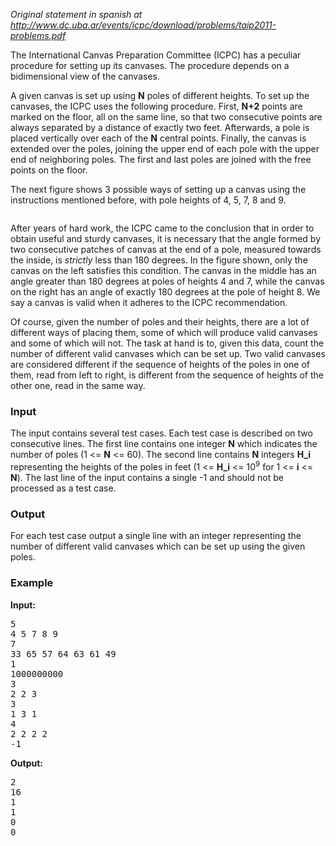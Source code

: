 <p><em>Original statement in spanish at <a href="http://www.dc.uba.ar/events/icpc/download/problems/taip2011-problems.pdf">http://www.dc.uba.ar/events/icpc/download/problems/taip2011-problems.pdf</a></em></p>
<p>The International Canvas Preparation Committee (ICPC) has a peculiar procedure for setting up its canvases. The procedure depends on a bidimensional view of the canvases.</p>
<p>A given canvas is set up using <strong>N</strong> poles of different heights. To set up the canvases, the ICPC uses the following procedure. First, <strong>N+2</strong> points are marked on the floor, all on the same line, so that two consecutive points are always separated by a distance of exactly two feet. Afterwards, a pole is placed vertically over each of the <strong>N</strong> central points. Finally, the canvas is extended over the poles, joining the upper end of each pole with the upper end of neighboring poles. The first and last poles are joined with the free points on the floor.</p>
<p>The next figure shows 3 possible ways of setting up a canvas using the instructions mentioned before, with pole heights of 4, 5, 7, 8 and 9.</p>
<p><img src="../../../content/pabloh:taip2011A.png" alt=""></p>
<p>After years of hard work, the ICPC came to the conclusion that in order to obtain useful and sturdy canvases, it is necessary that the angle formed by two consecutive patches of canvas at the end of a pole, measured towards the inside, is <em>strictly</em> less than 180 degrees. In the figure shown, only the canvas on the left satisfies this condition. The canvas in the middle has an angle greater than 180 degrees at poles of heights 4 and 7, while the canvas on the right has an angle of exactly 180 degrees at the pole of height 8. We say a canvas is valid when it adheres to the ICPC recommendation.</p>
<p>Of course, given the number of poles and their heights, there are a lot of different ways of placing them, some of which will produce valid canvases and some of which will not. The task at hand is to, given this data, count the number of different valid canvases which can be set up. Two valid canvases are considered different if the sequence of heights of the poles in one of them, read from left to right, is different from the sequence of heights of the other one, read in the same way.</p>
<h3>Input</h3>
<p>The input contains several test cases. Each test case is described on two consecutive lines. The first line contains one integer <strong>N</strong> which indicates the number of poles (1 &lt;= <strong>N</strong> &lt;= 60). The second line contains <strong>N</strong> integers <strong>H_i</strong> representing the heights of the poles in feet (1 &lt;= <strong>H_i</strong> &lt;= 10<sup>9</sup> for 1 &lt;= <strong>i</strong> &lt;= <strong>N</strong>). The last line of the input contains a single -1 and should not be processed as a test case.</p>
<h3>Output</h3>
<p>For each test case output a single line with an integer representing the number of different valid canvases which can be set up using the given poles.</p>
<h3>Example</h3>
<p><strong>Input:</strong></p>
<pre>5
4 5 7 8 9
7
33 65 57 64 63 61 49
1
1000000000
3
2 2 3
3
1 3 1
4
2 2 2 2
-1
</pre>
<p><strong>Output:</strong></p>
<pre>2
16
1
1
0
0
</pre>